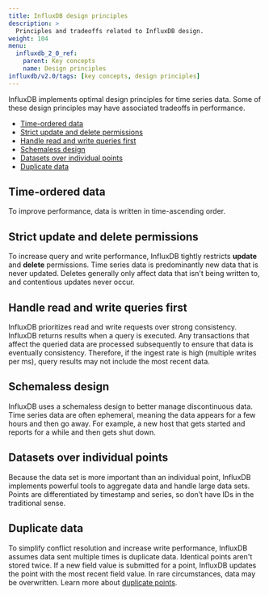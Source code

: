 ```yaml
---
title: InfluxDB design principles
description: >
  Principles and tradeoffs related to InfluxDB design.
weight: 104
menu:
  influxdb_2_0_ref:
    parent: Key concepts
    name: Design principles
influxdb/v2.0/tags: [key concepts, design principles]
---
```


InfluxDB implements optimal design principles for time series data. Some of these design principles may have associated tradeoffs in performance.

- [Time-ordered data](#time-ordered-data)
- [Strict update and delete permissions](#strict-update-and-delete-permissions)
- [Handle read and write queries first](#handle-read-and-write-queries-first)
- [Schemaless design](#schemaless-design)
- [Datasets over individual points](#datasets-over-individual-points)
- [Duplicate data](#duplicate-data)

## Time-ordered data

To improve performance, data is written in time-ascending order.

## Strict update and delete permissions

To increase query and write performance, InfluxDB tightly restricts **update** and **delete** permissions. Time series data is predominantly new data that is never updated. Deletes generally only affect data that isn't being written to, and contentious updates never occur.

## Handle read and write queries first

InfluxDB prioritizes read and write requests over strong consistency. InfluxDB returns results when a query is executed. Any transactions that affect the queried data are processed subsequently to ensure that data is eventually consistency. Therefore, if the ingest rate is high (multiple writes per ms), query results may not include the most recent data.

## Schemaless design

InfluxDB uses a schemaless design to better manage discontinuous data. Time series data are often ephemeral, meaning the data appears for a few hours and then go away. For example, a new host that gets started and reports for a while and then gets shut down.

## Datasets over individual points

Because the data set is more important than an individual point, InfluxDB implements powerful tools to aggregate data and handle large data sets. Points are differentiated by timestamp and series, so don’t have IDs in the traditional sense.

## Duplicate data

To simplify conflict resolution and increase write performance, InfluxDB assumes data sent multiple times is duplicate data. Identical points aren't stored twice. If a new field value is submitted for a point, InfluxDB updates the point with the most recent field value. In rare circumstances, data may be overwritten. Learn more about [duplicate points](/influxdb/v2.0/write-data/best-practices/duplicate-points/).

